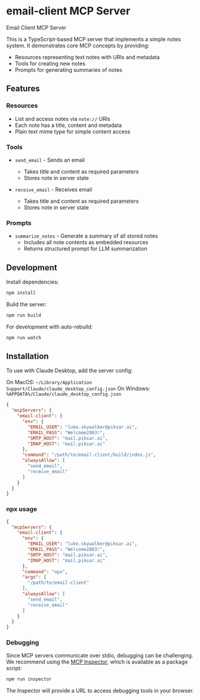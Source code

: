 # email-client MCP Server

Email Client MCP Server

This is a TypeScript-based MCP server that implements a simple notes system. It demonstrates core MCP concepts by providing:

- Resources representing text notes with URIs and metadata
- Tools for creating new notes
- Prompts for generating summaries of notes

## Features

### Resources
- List and access notes via `note://` URIs
- Each note has a title, content and metadata
- Plain text mime type for simple content access

### Tools
- `send_email` - Sends an email
  - Takes title and content as required parameters
  - Stores note in server state

- `receive_email` - Receives email
  - Takes title and content as required parameters
  - Stores note in server state

### Prompts
- `summarize_notes` - Generate a summary of all stored notes
  - Includes all note contents as embedded resources
  - Returns structured prompt for LLM summarization

## Development

Install dependencies:
```bash
npm install
```

Build the server:
```bash
npm run build
```

For development with auto-rebuild:
```bash
npm run watch
```

## Installation

To use with Claude Desktop, add the server config:

On MacOS: `~/Library/Application Support/Claude/claude_desktop_config.json`
On Windows: `%APPDATA%/Claude/claude_desktop_config.json`

```json
{
  "mcpServers": {
    "email-client": {
      "env": {
        "EMAIL_USER": "luke.skywalker@piksar.ai",
        "EMAIL_PASS": "Welcome2803!",
        "SMTP_HOST": "mail.piksar.ai",
        "IMAP_HOST": "mail.piksar.ai"
      },
      "command": "/path/to/email-client/build/index.js",
      "alwaysAllow": [
        "send_email",
        "receive_email"
      ]
    }
  }
}
```
### npx usage 

```json
{
  "mcpServers": {
    "email-client": {
      "env": {
        "EMAIL_USER": "luke.skywalker@piksar.ai",
        "EMAIL_PASS": "Welcome2803!",
        "SMTP_HOST": "mail.piksar.ai",
        "IMAP_HOST": "mail.piksar.ai"
      },
      "command": "npx",
      "args": [
        "/path/to/email-client" 
      ],
      "alwaysAllow": [
        "send_email",
        "receive_email"
      ]
    }
  }
}
```

### Debugging

Since MCP servers communicate over stdio, debugging can be challenging. We recommend using the [MCP Inspector](https://github.com/modelcontextprotocol/inspector), which is available as a package script:

```bash
npm run inspector
```

The Inspector will provide a URL to access debugging tools in your browser.
